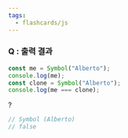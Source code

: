 ```yaml
---
tags:
  - flashcards/js
---
```

### Q : 출력 결과 
```js
const me = Symbol("Alberto");
console.log(me);
const clone = Symbol("Alberto");
console.log(me === clone);
```
?
```js
// Symbol (Alberto)
// false
```